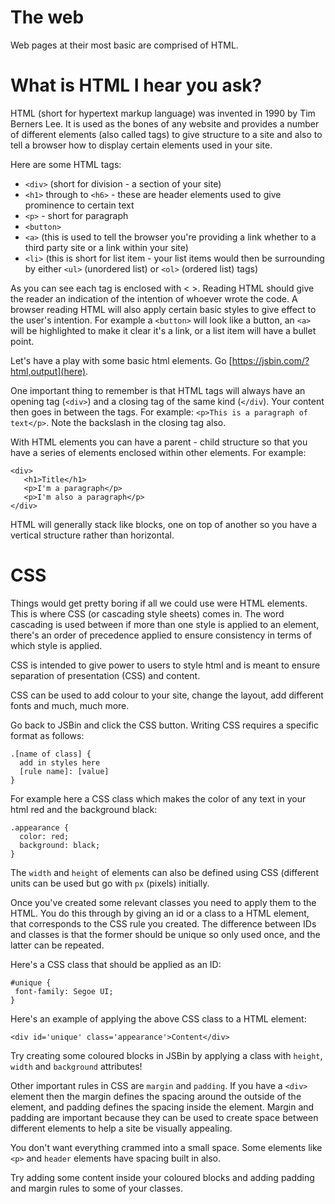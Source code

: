 # The web

Web pages at their most basic are comprised of HTML.

# What is HTML I hear you ask?

HTML (short for hypertext markup language) was invented in 1990 by Tim Berners Lee. It is used as the bones of any website and provides a number of different elements (also called tags) to give structure to a site and also to tell a browser how to display certain elements used in your site.

Here are some HTML tags:

- `<div>` (short for division - a section of your site)
- `<h1>` through to `<h6>` - these are header elements used to give prominence to certain text
- `<p>` - short for paragraph
- `<button>` 
- `<a>` (this is used to tell the browser you're providing a link whether to a third party site or a link within your site)
- `<li>` (this is short for list item - your list items would then be surrounding by either `<ul>` (unordered list) or `<ol>` (ordered list) tags)

As you can see each tag is enclosed with < >. Reading HTML should give the reader an indication of the intention of whoever
wrote the code. A browser reading HTML will also apply certain basic styles to give effect to the user's intention. For example a `<button>` will look like a button, an `<a>` will be highlighted to make it clear it's a link, or a list item will have a bullet point.

Let's have a play with some basic html elements. Go [https://jsbin.com/?html,output](here). 

One important thing to remember is that HTML tags will always have an opening tag (`<div>`) and a closing tag of the same kind (`</div`). Your content 
then goes in between the tags. For example: `<p>This is a paragraph of text</p>`. Note the backslash in the closing tag also. 

With HTML elements you can have a parent - child structure so that you have a series of elements enclosed within other elements. For example:

```
<div>
   <h1>Title</h1>
   <p>I'm a paragraph</p>
   <p>I'm also a paragraph</p>
</div>
```

HTML will generally stack like blocks, one on top of another so you have a vertical structure rather than horizontal.

# CSS

Things would get pretty boring if all we could use were HTML elements. This is where CSS (or cascading style sheets) comes in. The word cascading is used 
between if more than one style is applied to an element, there's an order of precedence applied to ensure consistency in terms of which style is applied.

CSS is intended to give power to users to style html and is meant to ensure separation of presentation (CSS) and content.

CSS can be used to add colour to your site, change the layout, add different fonts and much, much more.

Go back to JSBin and click the CSS button. Writing CSS requires a specific format as follows:

```
.[name of class] {
  add in styles here
  [rule name]: [value]
}
```

For example here a CSS class which makes the color of any text in your html red and the background black:

```
.appearance {
  color: red;
  background: black;
}
```

The `width` and `height` of elements can also be defined using CSS (different units can be used but go with `px` (pixels) initially. 

Once you've created some relevant classes you need to apply them to the HTML. You do this through by giving an id or a class to a HTML element, that corresponds to the CSS rule you created. The difference between IDs and classes is that the former should be unique so only used once, and the latter can be repeated.

Here's a CSS class that should be applied as an ID:

```
#unique {
 font-family: Segoe UI;
}
```

Here's an example of applying the above CSS class to a HTML element:

`<div id='unique' class='appearance'>Content</div>`

Try creating some coloured blocks in JSBin by applying a class with `height`, `width` and `background` attributes! 

Other important rules in CSS are `margin` and `padding`. If you have a `<div>` element then the margin defines the spacing around the outside of the element, and padding defines the spacing inside the element. Margin and padding are important because they can be used to create space between different elements to help a site be visually appealing. 

You don't want everything crammed into a small space. Some elements like `<p>` and `header` elements have spacing built in also.

Try adding some content inside your coloured blocks and adding padding and margin rules to some of your classes.

